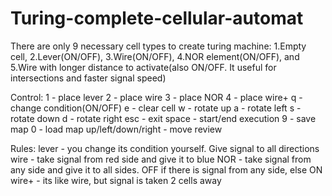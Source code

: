 # Turing-complete-cellular-automat
There are only 9 necessary cell types to create turing machine: 1.Empty cell, 2.Lever(ON/OFF), 3.Wire(ON/OFF), 4.NOR element(ON/OFF), and 5.Wire with longer distance to activate(also ON/OFF. It useful for intersections and faster signal speed)

Control:
1 - place lever
2 - place wire
3 - place NOR
4 - place wire+
q - change condition(ON/OFF)
e - clear cell
w - rotate up
a - rotate left
s - rotate down
d - rotate right
esc - exit
space - start/end execution
9 - save map
0 - load map
up/left/down/right - move review

Rules:
lever - you change its condition yourself. Give signal to all directions
wire - take signal from red side and give it to blue
NOR - take signal from any side and give it to all sides. OFF if there is signal from any side, else ON
wire+ - its like wire, but signal is taken 2 cells away
